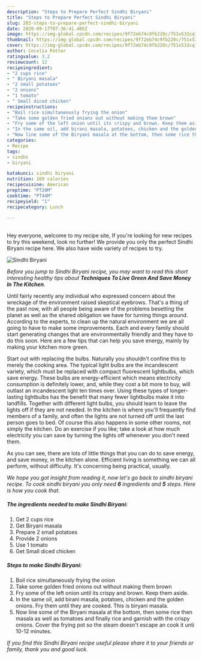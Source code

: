 ```yaml
---
description: "Steps to Prepare Perfect Sindhi Biryani"
title: "Steps to Prepare Perfect Sindhi Biryani"
slug: 203-steps-to-prepare-perfect-sindhi-biryani
date: 2020-09-17T07:36:41.405Z
image: https://img-global.cpcdn.com/recipes/9f72eb74c9fb220c/751x532cq70/sindhi-biryani-recipe-main-photo.jpg
thumbnail: https://img-global.cpcdn.com/recipes/9f72eb74c9fb220c/751x532cq70/sindhi-biryani-recipe-main-photo.jpg
cover: https://img-global.cpcdn.com/recipes/9f72eb74c9fb220c/751x532cq70/sindhi-biryani-recipe-main-photo.jpg
author: Cecelia Potter
ratingvalue: 3.2
reviewcount: 12
recipeingredient:
- "2 cups rice"
- " Biryani masala"
- "2 small potatoes"
- "2 onions"
- "1 tomato"
- " Small diced chicken"
recipeinstructions:
- "Boil rice simultaneously frying the onion"
- "Take some golden fried onions out without making them brown"
- "Fry some of the left onion until its crispy and brown. Keep them aside."
- "In the same oil, add birani masala, potatoes, chicken and the golden onions. Fry them until they are cooked. This is biryani masala."
- "Now line some of the Biryani masala at the bottom, then some rice then masala as well as tomatoes and finally rice and garnish with the crispy onions. Cover the frying pot so the steam doesn&#39;t escape an cook it unti 10-12 minutes."
categories:
- Recipe
tags:
- sindhi
- biryani

katakunci: sindhi biryani 
nutrition: 169 calories
recipecuisine: American
preptime: "PT20M"
cooktime: "PT44M"
recipeyield: "1"
recipecategory: Lunch

---
```

<br>
Hey everyone, welcome to my recipe site, If you're looking for new recipes to try this weekend, look no further! We provide you only the perfect Sindhi Biryani recipe here. We also have wide variety of recipes to try.
<br>


![Sindhi Biryani](https://img-global.cpcdn.com/recipes/9f72eb74c9fb220c/751x532cq70/sindhi-biryani-recipe-main-photo.jpg)

<i>Before you jump to Sindhi Biryani recipe, you may want to read this short interesting healthy tips about 
<strong>Techniques To Live Green And Save Money In The Kitchen</strong>.</i>
</br>

Until fairly recently any individual who expressed concern about the wreckage of the environment raised skeptical eyebrows. That's a thing of the past now, with all people being aware of the problems besetting the planet as well as the shared obligation we have for turning things around. According to the experts, to clean up the natural environment we are all going to have to make some improvements. Each and every family should start generating changes that are environmentally friendly and they have to do this soon. Here are a few tips that can help you save energy, mainly by making your kitchen more green.

Start out with replacing the bulbs. Naturally you shouldn't confine this to merely the cooking area. The typical light bulbs are the incandescent variety, which must be replaced with compact fluorescent lightbulbs, which save energy. These bulbs are energy-efficient which means electricity consumption is definitely lower, and, while they cost a bit more to buy, will outlast an incandescent light ten times over. Using these types of longer-lasting lightbulbs has the benefit that many fewer lightbulbs make it into landfills. Together with different light bulbs, you should learn to leave the lights off if they are not needed. In the kitchen is where you'll frequently find members of a family, and often the lights are not turned off until the last person goes to bed. Of course this also happens in some other rooms, not simply the kitchen. Do an exercise if you like; take a look at how much electricity you can save by turning the lights off whenever you don't need them.

As you can see, there are lots of little things that you can do to save energy, and save money, in the kitchen alone. Efficient living is something we can all perform, without difficulty. It's concerning being practical, usually.


<i>We hope you got insight from reading it, now let's go back to sindhi biryani recipe. To cook sindhi biryani you only need <strong>6</strong> ingredients and <strong>5</strong> steps. Here is how you cook that.
</i>

##### The ingredients needed to make Sindhi Biryani:

1. Get 2 cups rice
1. Get  Biryani masala
1. Prepare 2 small potatoes
1. Provide 2 onions
1. Use 1 tomato
1. Get  Small diced chicken


##### Steps to make Sindhi Biryani:

1. Boil rice simultaneously frying the onion
1. Take some golden fried onions out without making them brown
1. Fry some of the left onion until its crispy and brown. Keep them aside.
1. In the same oil, add birani masala, potatoes, chicken and the golden onions. Fry them until they are cooked. This is biryani masala.
1. Now line some of the Biryani masala at the bottom, then some rice then masala as well as tomatoes and finally rice and garnish with the crispy onions. Cover the frying pot so the steam doesn&#39;t escape an cook it unti 10-12 minutes.


<i>If you find this Sindhi Biryani recipe useful please share it to your friends or family, thank you and good luck.</i>
